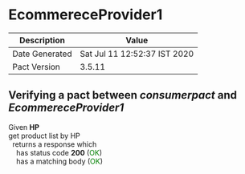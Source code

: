 # EcommereceProvider1

| Description    | Value |
| -------------- | ----- |
| Date Generated | Sat Jul 11 12:52:37 IST 2020 |
| Pact Version   | 3.5.11 |

## Verifying a pact between _consumerpact_ and _EcommereceProvider1_

Given **HP**  
get product list by HP  
&nbsp;&nbsp;returns a response which  
&nbsp;&nbsp;&nbsp;&nbsp;has status code **200** (<span style='color:green'>OK</span>)  
&nbsp;&nbsp;&nbsp;&nbsp;has a matching body (<span style='color:green'>OK</span>)  
